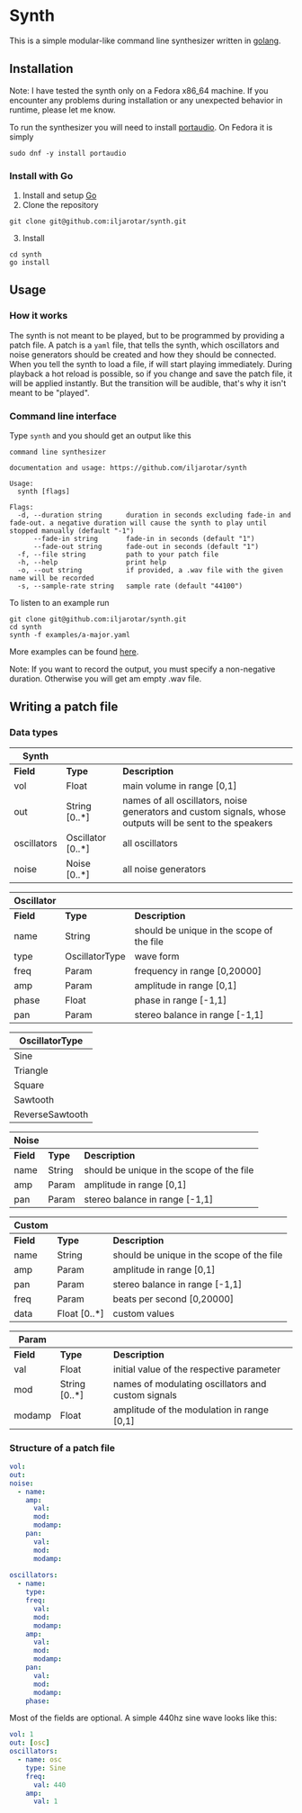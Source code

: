 # Synth

This is a simple modular-like command line synthesizer written in
[golang](https://go.dev/).

## Installation

Note: I have tested the synth only on a Fedora x86_64 machine. If you encounter
any problems during installation or any unexpected behavior in runtime, please
let me know.

To run the synthesizer you will need to install
[portaudio](http://portaudio.com/docs/v19-doxydocs/tutorial_start.html). On
Fedora it is simply

```
sudo dnf -y install portaudio
```

### Install with Go

1. Install and setup [Go](https://go.dev/doc/install)
2. Clone the repository

```
git clone git@github.com:iljarotar/synth.git
```

3. Install

```
cd synth
go install
```

## Usage

### How it works

The synth is not meant to be played, but to be programmed by providing a patch
file. A patch is a `yaml` file, that tells the synth, which oscillators and
noise generators should be created and how they should be connected. When you
tell the synth to load a file, if will start playing immediately. During
playback a hot reload is possible, so if you change and save the patch file, it
will be applied instantly. But the transition will be audible, that's why it
isn't meant to be "played".

### Command line interface

Type `synth` and you should get an output like this

```
command line synthesizer

documentation and usage: https://github.com/iljarotar/synth

Usage:
  synth [flags]

Flags:
  -d, --duration string      duration in seconds excluding fade-in and fade-out. a negative duration will cause the synth to play until stopped manually (default "-1")
      --fade-in string       fade-in in seconds (default "1")
      --fade-out string      fade-out in seconds (default "1")
  -f, --file string          path to your patch file
  -h, --help                 print help
  -o, --out string           if provided, a .wav file with the given name will be recorded
  -s, --sample-rate string   sample rate (default "44100")
```

To listen to an example run

```
git clone git@github.com:iljarotar/synth.git
cd synth
synth -f examples/a-major.yaml
```

More examples can be found [here](https://github.com/iljarotar/synth-patches).

Note: If you want to record the output, you must specify a non-negative
duration. Otherwise you will get am empty .wav file.

## Writing a patch file

### Data types

| Synth       |                   |                                                                                                           |
| ----------- | ----------------- | --------------------------------------------------------------------------------------------------------- |
| **Field**   | **Type**          | **Description**                                                                                           |
| vol         | Float             | main volume in range [0,1]                                                                                |
| out         | String [0..*]     | names of all oscillators, noise generators and custom signals, whose outputs will be sent to the speakers |
| oscillators | Oscillator [0..*] | all oscillators                                                                                           |
| noise       | Noise [0..*]      | all noise generators                                                                                      |

| Oscillator |                |                                           |
| ---------- | -------------- | ----------------------------------------- |
| **Field**  | **Type**       | **Description**                           |
| name       | String         | should be unique in the scope of the file |
| type       | OscillatorType | wave form                                 |
| freq       | Param          | frequency in range [0,20000]              |
| amp        | Param          | amplitude in range [0,1]                  |
| phase      | Float          | phase in range [-1,1]                     |
| pan        | Param          | stereo balance in range [-1,1]            |

| OscillatorType  |
| --------------- |
| Sine            |
| Triangle        |
| Square          |
| Sawtooth        |
| ReverseSawtooth |

| Noise     |          |                                           |
| --------- | -------- | ----------------------------------------- |
| **Field** | **Type** | **Description**                           |
| name      | String   | should be unique in the scope of the file |
| amp       | Param    | amplitude in range [0,1]                  |
| pan       | Param    | stereo balance in range [-1,1]            |

| Custom    |              |                                           |
| --------- | ------------ | ----------------------------------------- |
| **Field** | **Type**     | **Description**                           |
| name      | String       | should be unique in the scope of the file |
| amp       | Param        | amplitude in range [0,1]                  |
| pan       | Param        | stereo balance in range [-1,1]            |
| freq      | Param        | beats per second [0,20000]                |
| data      | Float [0..*] | custom values                             |

| Param     |               |                                                    |
| --------- | ------------- | -------------------------------------------------- |
| **Field** | **Type**      | **Description**                                    |
| val       | Float         | initial value of the respective parameter          |
| mod       | String [0..*] | names of modulating oscillators and custom signals |
| modamp    | Float         | amplitude of the modulation in range [0,1]         |

### Structure of a patch file

```yaml
vol:
out:
noise:
  - name:
    amp:
      val:
      mod:
      modamp:
    pan:
      val:
      mod:
      modamp:
      
oscillators:
  - name:
    type:
    freq:
      val:
      mod:
      modamp:
    amp:
      val:
      mod:
      modamp:
    pan:
      val:
      mod:
      modamp:
    phase:
```

Most of the fields are optional. A simple 440hz sine wave looks like this:

```yaml
vol: 1
out: [osc]
oscillators:
  - name: osc
    type: Sine
    freq: 
      val: 440
    amp:
      val: 1
```
